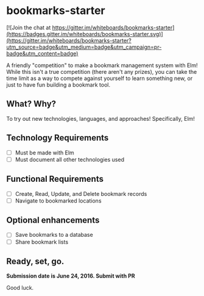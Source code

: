 # bookmarks-starter

[![Join the chat at https://gitter.im/whiteboards/bookmarks-starter](https://badges.gitter.im/whiteboards/bookmarks-starter.svg)](https://gitter.im/whiteboards/bookmarks-starter?utm_source=badge&utm_medium=badge&utm_campaign=pr-badge&utm_content=badge)

A friendly "competition" to make a bookmark management system with Elm! While this isn't a true competition (there aren't any prizes), you can take the time limit as a way to compete against yourself to learn something new, or just to have fun building a bookmark tool.

## What? Why?

To try out new technologies, languages, and approaches! Specifically, Elm!

## Technology Requirements

- [ ] Must be made with Elm
- [ ] Must document all other technologies used

## Functional Requirements

- [ ] Create, Read, Update, and Delete bookmark records
- [ ] Navigate to bookmarked locations

## Optional enhancements

- [ ] Save bookmarks to a database
- [ ] Share bookmark lists

## Ready, set, go.

**Submission date is June 24, 2016. Submit with PR**

Good luck.
